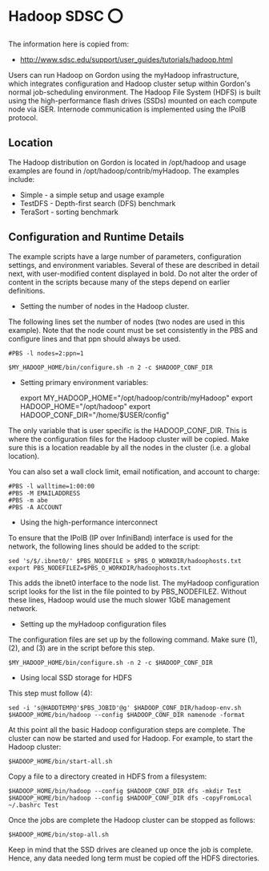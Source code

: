 # Hadoop SDSC :o:

The information here is copied from:

* <http://www.sdsc.edu/support/user_guides/tutorials/hadoop.html>

Users can run Hadoop on Gordon using the myHadoop infrastructure, which
integrates configuration and Hadoop cluster setup within Gordon's normal
job-scheduling environment. The Hadoop File System (HDFS) is built using
the high-performance flash drives (SSDs) mounted on each compute node
via iSER. Internode communication is implemented using the IPoIB
protocol.

Location
--------

The Hadoop distribution on Gordon is located in /opt/hadoop and usage
examples are found in /opt/hadoop/contrib/myHadoop. The examples
include:

* Simple - a simple setup and usage example 
* TestDFS - Depth-first
search (DFS) benchmark 
* TeraSort - sorting benchmark

Configuration and Runtime Details
---------------------------------

The example scripts have a large number of parameters, configuration
settings, and environment variables. Several of these are described in
detail next, with user-modified content displayed in bold. Do not alter
the order of content in the scripts because many of the steps depend on
earlier definitions.

- Setting the number of nodes in the Hadoop cluster.

The following lines set the number of nodes (two nodes are used in this
example). Note that the node count must be set consistently in the PBS
and configure lines and that ppn should always be used.

    #PBS -l nodes=2:ppn=1

    $MY_HADOOP_HOME/bin/configure.sh -n 2 -c $HADOOP_CONF_DIR

- Setting primary environment variables:

    export MY_HADOOP_HOME="/opt/hadoop/contrib/myHadoop"
    export HADOOP_HOME="/opt/hadoop"
    export HADOOP_CONF_DIR="/home/$USER/config"

The only variable that is user specific is the HADOOP_CONF_DIR. This
is where the configuration files for the Hadoop cluster will be copied.
Make sure this is a location readable by all the nodes in the cluster
(i.e. a global location).

You can also set a wall clock limit, email notification, and account to
charge:

    #PBS -l walltime=1:00:00
    #PBS -M EMAILADDRESS
    #PBS -m abe
    #PBS -A ACCOUNT

- Using the high-performance interconnect

To ensure that the IPoIB (IP over InfiniBand) interface is used for the
network, the following lines should be added to the script:

    sed 's/$/.ibnet0/' $PBS_NODEFILE > $PBS_O_WORKDIR/hadoophosts.txt
    export PBS_NODEFILEZ=$PBS_O_WORKDIR/hadoophosts.txt

This adds the ibnet0 interface to the node list. The myHadoop
configuration script looks for the list in the file pointed to by
PBS_NODEFILEZ. Without these lines, Hadoop would use the much slower
1GbE management network.

- Setting up the myHadoop configuration files

The configuration files are set up by the following command. Make sure
(1), (2), and (3) are in the script before this step.

    $MY_HADOOP_HOME/bin/configure.sh -n 2 -c $HADOOP_CONF_DIR

- Using local SSD storage for HDFS

This step must follow (4):

    sed -i 's@HADDTEMP@'$PBS_JOBID'@g' $HADOOP_CONF_DIR/hadoop-env.sh
    $HADOOP_HOME/bin/hadoop --config $HADOOP_CONF_DIR namenode -format

At this point all the basic Hadoop configuration steps are complete. The
cluster can now be started and used for Hadoop. For example, to start
the Hadoop cluster:

    $HADOOP_HOME/bin/start-all.sh

Copy a file to a directory created in HDFS from a filesystem:

    $HADOOP_HOME/bin/hadoop --config $HADOOP_CONF_DIR dfs -mkdir Test
    $HADOOP_HOME/bin/hadoop --config $HADOOP_CONF_DIR dfs -copyFromLocal ~/.bashrc Test

Once the jobs are complete the Hadoop cluster can be stopped as follows:

    $HADOOP_HOME/bin/stop-all.sh

Keep in mind that the SSD drives are cleaned up once the job is
complete. Hence, any data needed long term must be copied off the HDFS
directories.
